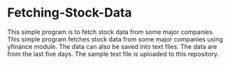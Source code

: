 # Fetching-Stock-Data
This simple program is to fetch stock data from some major companies.
This simple program fetches stock data from some major companies using yfinance module.
The data can also be saved into text files.
The data are from the last five days.
The sample text file is uploaded to this repository.
